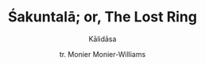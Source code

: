 ---
title: "Śakuntalā; or, The Lost Ring"
author: ["Kālidāsa", "tr. Monier Monier-Williams"]
year: 1855
language: ["English"]
genre: ["Literature"]
description: "Śakuntalā; or, The Lost Ring by Kālidāsa, tr. Monier Monier-Williams (1855 (translation)) - A significant work from the Colonial India - Company Rule, representing an important contribution to Indian literary and cultural heritage. Digitally preserved and freely available for research, education, and cultural appreciation."
collections: ['modern-literature']
sources:
  - name: "Project Gutenberg"
    url: "https://www.gutenberg.org/ebooks/12169"
    type: "other"
  - name: "Internet Archive"
    url: "https://archive.org/details/akoontalorlostr00klgoog"
    type: "other"
references:
  - name: "Wikipedia: Abhijnanashakuntalam"
    url: "https://en.wikipedia.org/wiki/Abhijnanashakuntalam"
    type: "wikipedia"
  - name: "Wikipedia: Monier Monier-Williams"
    url: "https://en.wikipedia.org/wiki/Monier_Monier-Williams"
    type: "wikipedia"
  - name: "Open Library: Śakuntalā; or, The Lost"
    url: "https://openlibrary.org/search?q=Śakuntalā+or+The+Lost+Ring+year+Kālidāsa"
    type: "other"
featured: false
publishDate: 2025-10-30
tags: ['classical', 'literature']
---